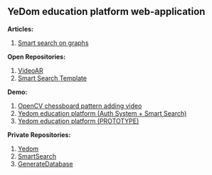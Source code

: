 ## YeDom education platform web-application
<b>Articles:</b>
1. <a href="https://github.com/Yedom/Articles/blob/main/SmartSearch/Documentation.pdf">Smart search on graphs</a>  
  
<b>Open Repositories:</b>  
1. <a href="https://github.com/Yedom/VideoAR">VideoAR</a>  
2. <a href="https://github.com/Yedom/SmartSearch_Template">Smart Search Template</a> 

<b>Demo:</b>  
1. <a href="https://www.youtube.com/watch?v=nWN-0GAwvDQ">OpenCV chessboard pattern adding video</a>  
2. <a href="https://www.youtube.com/watch?v=iNtfPMPLfME">Yedom education platform (Auth System + Smart Search)</a>  
3. <a href="https://www.youtube.com/watch?v=VbPC3DxAA50">Yedom education platform (PROTOTYPE)</a>  

<b>Private Repositories:</b>  
1. <a href="https://github.com/Yedom/Yedom">Yedom</a>  
2. <a href="https://github.com/Yedom/SmartSearch">SmartSearch</a>  
3. <a href="https://github.com/Yedom/GenerateDatabase">GenerateDatabase</a>  
